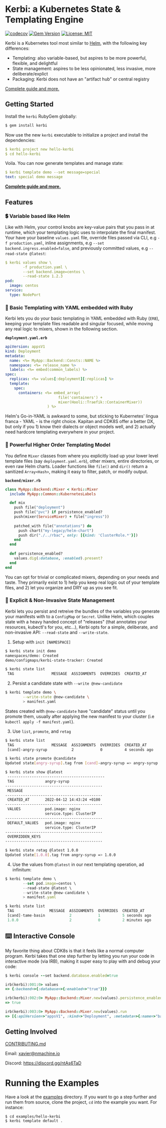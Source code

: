 # Kerbi: a Kubernetes State & Templating Engine

[![codecov](https://codecov.io/gh/nectar-cs/kerbi/branch/master/graph/badge.svg)](https://codecov.io/gh/nectar-cs/kerbi)
[![Gem Version](https://badge.fury.io/rb/kerbi.svg)](https://badge.fury.io/rb/kerbi)
[![License: MIT](https://img.shields.io/badge/License-MIT-yellow.svg)](https://opensource.org/licenses/MIT)

Kerbi is a Kubernetes tool most similar to [Helm](https://helm.sh/), with the following key differences:
- Templating: also variable-based, but aspires to be more powerful, flexible, and delightful
- State management: aspires to be less opinionated, less invasive, more deliberate/explict
- Packaging: Kerbi does not have an "artifact hub" or central registry

[Complete guide and more.](https://xavier-9.gitbook.io/untitled/walkthroughs/getting-started)

<!---
![kerbi](https://user-images.githubusercontent.com/1733617/163004208-7ae6295a-ca47-47a2-8dba-ab013eda9be2.gif)
--->

## Getting Started

Install the `kerbi` RubyGem globally: 

```bash
$ gem install kerbi
```

Now use the new `kerbi` executable to initialize a project and install the dependencies:

```yaml
$ kerbi project new hello-kerbi
$ cd hello-kerbi
```

Voila. You can now generate templates and manage state:

```yaml
$ kerbi template demo --set message=special
text: special demo message
```

**[Complete guide and more.](https://xavier-9.gitbook.io/untitled/walkthroughs/getting-started)**

## Features

### 💲 Variable based like Helm

Like with Helm, your control knobs are key-value pairs that you pass in at runtime,
which your templating logic uses to interpolate the final manifest. Your have your 
baseline `values.yaml` file, override files passed via CLI, e.g
`-f production.yaml`, inline assignments, e.g `--set backend.ingress.enabled=false`,
and previously committed values, e.g `--read-state @latest`:

```yaml
$ kerbi values show \
        -f production.yaml \
        --set backend.image=centos \
        --read-state 1.2.3
pod:
  image: centos
service:
  type: NodePort
```

### 📜 Basic Templating with YAML embedded with Ruby

Kerbi lets you do your basic templating in YAML embedded with Ruby (`ERB`), 
keeping your template files readable and singular focused, while moving any
real logic to mixers, shown in the following section.

**`deployment.yaml.erb`**
```yaml
apiVersion: appsV1
kind: Deployment
metadata:
  name: <%= MyApp::Backend::Consts::NAME %>
  namespace: <%= release_name %>
  labels: <%= embed(common_labels) %>
spec: 
  replicas: <%= values[:deployment][:replicas] %>
  template:
    spec:
      containers: <%= embed_array(
                        file('containers') + 
                        mixer(Hooli::Traefik::ContainerMixer))
                   ) %>
```

Helm's Go-in-YAML is awkward to some, but sticking to Kubernetes' lingua 
franca - YAML - is the right choice. Kapitan and CDK8S offer a better
DX, but only if you 1) know their dialects or object models well,
and 2) actually need hardcore templating everywhere in your project.


### 🚦 Powerful Higher Order Templating Model

You define `Mixer` classes from where you explicitly load up your 
lower level template files (say `deployment.yaml.erb`), other mixers,
entire directories, or even raw Helm charts. Loader functions like `file()`
and `dir()` return a sanitized `Array<Hash>`, making it easy to filter, patch, or modify 
output.

**`backend/mixer.rb`**
```ruby
class MyApp::Backend::Mixer < Kerbi::Mixer
  include MyApp::Common::KubernetesLabels

  def mix
    push file("deployment")
    push file("pvc") if persistence_enabled?
    push(mixer(ServiceMixer) + file("ingress"))
    
    patched_with file("annotations") do
      push chart("my-legacy/helm-chart")
      push dir("./../rbac", only: [{kind: 'ClusterRole.*'}])
    end
  end 
  
  def persistence_enabled?
    values.dig(:database, :enabled).present?
  end
end
```

You can opt for trivial or complicated mixers, depending on your needs and taste. They
primarily exist to 1) help you keep real logic out of your template files, and 2) let 
you organize and DRY up as you see fit.




### 📀 Explicit & Non-Invasive State Management

Kerbi lets you persist and retreive the bundles of the variables you generate your manifests 
with to a `ConfigMap` or `Secret`. Unlike Helm, which couples state with a heavy 
handed concept of "releases" (that annotates your resources, kubectl's for you, etc...), Kerbi opts 
for a simple, deliberate, and non-invasive API: `--read-state` and `--write-state`.

1. Setup with `init [NAMESPACE]` 
```bash
$ kerbi state init demo
namespaces/demo: Created
demo/configmaps/kerbi-state-tracker: Created

$ kerbi state list
 TAG                 MESSAGE  ASSIGNMENTS  OVERRIDES  CREATED_AT
```

2. Persist a candidate state with `--write @new-candidate`
```bash
$ kerbi template demo \
        --write-state @new-candidate \
        > manifest.yaml

```
States created with `@new-candidate` have "candidate" status until you promote them, usually after
applying the new manifest to your cluster (i.e `kubectl apply -f manifest.yaml`).


3. Use `list`, `promote`, and `retag`
```bash
$ kerbi state list
 TAG                 MESSAGE  ASSIGNMENTS  OVERRIDES  CREATED_AT
 [cand]-angry-syrup           2            0          4 seconds ago

$ kerbi state promote @candidate
Updated state[angry-syrup].tag from [cand]-angry-syrup => angry-syrup

$ kerbi state show @latest
 --------------------------------------------
 TAG              angry-syrup
--------------------------------------------
 MESSAGE
--------------------------------------------
 CREATED_AT       2022-04-12 14:43:24 +0100
--------------------------------------------
 VALUES           pod.image: nginx          
                  service.type: ClusterIP
--------------------------------------------
 DEFAULT_VALUES   pod.image: nginx          
                  service.type: ClusterIP
--------------------------------------------
 OVERRIDDEN_KEYS
--------------------------------------------

$ kerbi state retag @latest 1.0.0
Updated state[1.0.0].tag from angry-syrup => 1.0.0
```

4. Use the values from `@latest` in our next templating operation, ad infinitum:

```javascript
$ kerbi template demo \
        --set pod.image=centos \
        --read-state @latest \
        --write-state @new-candidate \
        > manifest.yaml

$ kerbi state list
 TAG                MESSAGE  ASSIGNMENTS  OVERRIDES  CREATED_AT
 [cand]-tame-basin           2            1          5 seconds ago
 1.0.0                       2            0          2 minutes ago
```





## ⌨️ Interactive Console

My favorite thing about CDK8s is that it feels like a normal computer program. 
Kerbi takes that one step further by letting you run your code in interactive mode (via IRB), 
making it super easy to play with and debug your code:

```ruby
$ kerbi console --set backend.database.enabled=true

irb(kerbi):001:0> values
=> {:backend=>{:database=>{:enabled=>"true"}}}

irb(kerbi):002:0> MyApp::Backend::Mixer.new(values).persistence_enabled?
=> true

irb(kerbi):003:0> MyApp::Backend::Mixer.new(values).run
=> [{:apiVersion=>"appsV1", :kind=>"Deployment", :metadata=>{:name=>"backend", :namespace=>"default"}, :spec=>"foo"}]
```

## Getting Involved

[CONTRIBUTING.md](https://github.com/nmachine-io/kerbi/blob/master/CONTRIBUTING.md)

Email: xavier@nmachine.io

Discord: https://discord.gg/ntAs6TaD

# Running the Examples

Have a look at the [examples](https://github.com/nmachine-io/kerbi/tree/master/examples) directory. 
If you want to go a step further and run them from source, clone the project, `cd` into the example you 
want. For instance:

```bash
$ cd examples/hello-kerbi
$ kerbi template default .
```
